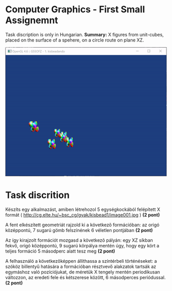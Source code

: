 # Computer Graphics - First Small Assignemnt
Task discription is only in Hungarian.
**Summary:** X figures from unit-cubes, placed on the surface of a spehere, on a circle route on plane XZ.

![animation-of-task](https://github.com/robertfiko/computer_graphics/blob/master/01_Bead_G55OFZ/animation.gif)

# Task discrition

Készíts egy alkalmazást, amiben létrehozol 5 egységkockából felépített X formát ( http://cg.elte.hu/~bsc_cg/gyak/kisbead1/image001.jpg )  **(2 pont)**

A fent elkészített geometriát rajzold ki a következõ formációban: az origó középpontú, 7 sugarú gömb felszínének 6 véletlen pontjában  **(2 pont)**

Az így kirajzolt formációt mozgasd a következõ pályán: egy XZ síkban fekvő, origó középpontú, 9 sugarú körpálya mentén úgy, hogy egy kört a teljes formáció 5 másodperc alatt tesz meg  **(2 pont)**

A felhasználó a következõképpen állíthassa a színtérbeli történéseket: a szóköz billentyű hatására a formációban résztvevő alakzatok tartsák az egymáshoz való pozíciójukat, de méretük X tengely mentén periodikusan változzon, az eredeti fele és kétszerese között, 6 másodperces periódussal.  **(2 pont)**
